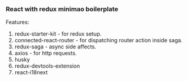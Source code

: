 ### React with redux minimao boilerplate

Features:

1. redux-starter-kit - for redux setup.
2. connected-react-router - for dispatching router action inside saga.
3. redux-saga - async side affects.
4. axios - for http requests.
5. husky
6. redux-devtools-extension
7. react-i18next
